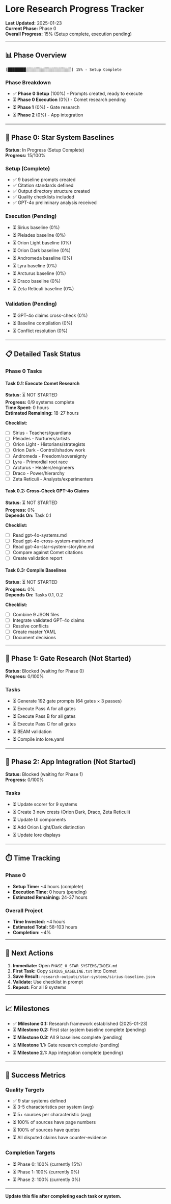 # Lore Research Progress Tracker

**Last Updated:** 2025-01-23  
**Current Phase:** Phase 0  
**Overall Progress:** 15% (Setup complete, execution pending)

---

## 📊 Phase Overview

```
[████████░░░░░░░░░░░░░░░░░░░░] 15% - Setup Complete
```

### Phase Breakdown
- ✅ **Phase 0 Setup** (100%) - Prompts created, ready to execute
- ⏳ **Phase 0 Execution** (0%) - Comet research pending
- ⏳ **Phase 1** (0%) - Gate research
- ⏳ **Phase 2** (0%) - App integration

---

## 🎯 Phase 0: Star System Baselines

**Status:** In Progress (Setup Complete)  
**Progress:** 15/100%

### Setup (Complete)
- ✅ 9 baseline prompts created
- ✅ Citation standards defined
- ✅ Output directory structure created
- ✅ Quality checklists included
- ✅ GPT-4o preliminary analysis received

### Execution (Pending)
- ⏳ Sirius baseline (0%)
- ⏳ Pleiades baseline (0%)
- ⏳ Orion Light baseline (0%)
- ⏳ Orion Dark baseline (0%)
- ⏳ Andromeda baseline (0%)
- ⏳ Lyra baseline (0%)
- ⏳ Arcturus baseline (0%)
- ⏳ Draco baseline (0%)
- ⏳ Zeta Reticuli baseline (0%)

### Validation (Pending)
- ⏳ GPT-4o claims cross-check (0%)
- ⏳ Baseline compilation (0%)
- ⏳ Conflict resolution (0%)

---

## 📋 Detailed Task Status

### Phase 0 Tasks

#### Task 0.1: Execute Comet Research
**Status:** ⏳ NOT STARTED  
**Progress:** 0/9 systems complete  
**Time Spent:** 0 hours  
**Estimated Remaining:** 18-27 hours

**Checklist:**
- [ ] Sirius - Teachers/guardians
- [ ] Pleiades - Nurturers/artists
- [ ] Orion Light - Historians/strategists
- [ ] Orion Dark - Control/shadow work
- [ ] Andromeda - Freedom/sovereignty
- [ ] Lyra - Primordial root race
- [ ] Arcturus - Healers/engineers
- [ ] Draco - Power/hierarchy
- [ ] Zeta Reticuli - Analysts/experimenters

#### Task 0.2: Cross-Check GPT-4o Claims
**Status:** ⏳ NOT STARTED  
**Progress:** 0%  
**Depends On:** Task 0.1

**Checklist:**
- [ ] Read gpt-4o-systems.md
- [ ] Read gpt-4o-cross-system-matrix.md
- [ ] Read gpt-4o-star-system-storyline.md
- [ ] Compare against Comet citations
- [ ] Create validation report

#### Task 0.3: Compile Baselines
**Status:** ⏳ NOT STARTED  
**Progress:** 0%  
**Depends On:** Tasks 0.1, 0.2

**Checklist:**
- [ ] Combine 9 JSON files
- [ ] Integrate validated GPT-4o claims
- [ ] Resolve conflicts
- [ ] Create master YAML
- [ ] Document decisions

---

## 🎯 Phase 1: Gate Research (Not Started)

**Status:** Blocked (waiting for Phase 0)  
**Progress:** 0/100%

### Tasks
- ⏳ Generate 192 gate prompts (64 gates × 3 passes)
- ⏳ Execute Pass A for all gates
- ⏳ Execute Pass B for all gates
- ⏳ Execute Pass C for all gates
- ⏳ BEAM validation
- ⏳ Compile into lore.yaml

---

## 🎯 Phase 2: App Integration (Not Started)

**Status:** Blocked (waiting for Phase 1)  
**Progress:** 0/100%

### Tasks
- ⏳ Update scorer for 9 systems
- ⏳ Create 3 new crests (Orion Dark, Draco, Zeta Reticuli)
- ⏳ Update UI components
- ⏳ Add Orion Light/Dark distinction
- ⏳ Update lore displays

---

## ⏱️ Time Tracking

### Phase 0
- **Setup Time:** ~4 hours (complete)
- **Execution Time:** 0 hours (pending)
- **Estimated Remaining:** 24-37 hours

### Overall Project
- **Time Invested:** ~4 hours
- **Estimated Total:** 58-103 hours
- **Completion:** ~4%

---

## 🚀 Next Actions

1. **Immediate:** Open `PHASE_0_STAR_SYSTEMS/INDEX.md`
2. **First Task:** Copy `SIRIUS_BASELINE.txt` into Comet
3. **Save Result:** `research-outputs/star-systems/sirius-baseline.json`
4. **Validate:** Use checklist in prompt
5. **Repeat:** For all 9 systems

---

## 📈 Milestones

- ✅ **Milestone 0.1:** Research framework established (2025-01-23)
- ⏳ **Milestone 0.2:** First star system baseline complete (pending)
- ⏳ **Milestone 0.3:** All 9 baselines complete (pending)
- ⏳ **Milestone 1.1:** Gate research complete (pending)
- ⏳ **Milestone 2.1:** App integration complete (pending)

---

## 🎯 Success Metrics

### Quality Targets
- ✅ 9 star systems defined
- ⏳ 3-5 characteristics per system (avg)
- ⏳ 5+ sources per characteristic (avg)
- ⏳ 100% of sources have page numbers
- ⏳ 100% of sources have quotes
- ⏳ All disputed claims have counter-evidence

### Completion Targets
- ⏳ Phase 0: 100% (currently 15%)
- ⏳ Phase 1: 100% (currently 0%)
- ⏳ Phase 2: 100% (currently 0%)

---

**Update this file after completing each task or system.**
